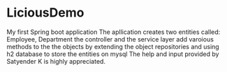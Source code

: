 # LiciousDemo
My first Spring boot application
The apllication creates two entities called: Employee, Department
the controller and the service layer add varoious methods to the the objects by extending the object repositories and using h2 database to store the entities on mysql
The help and input provided by Satyender K is highly appreciated.
